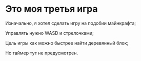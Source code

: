 # Это моя третья игра

Изначально, я хотел сделать игру на подобии майнкрафта;

Управлять нужно WASD и стрелочками;

Цель игры как можно быстрее найти деревянный блок;

Но таймер тут не предусмотрен.
